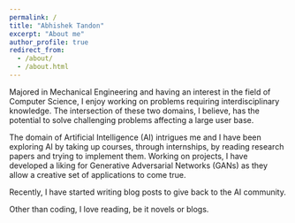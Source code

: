 ```yaml
---
permalink: /
title: "Abhishek Tandon"
excerpt: "About me"
author_profile: true
redirect_from: 
  - /about/
  - /about.html
---
```


Majored in Mechanical Engineering and having an interest in the field of Computer Science, I enjoy working on problems requiring interdisciplinary knowledge. The intersection of these two domains, I believe, has the potential to solve challenging problems affecting a large user base. 

The domain of Artificial Intelligence (AI) intrigues me and I have been exploring AI by taking up courses, through internships, by reading research papers and trying to implement them. Working on projects, I have developed a liking for Generative Adversarial Networks (GANs) as they allow a creative set of applications to come true. 

Recently, I have started writing blog posts to give back to the AI community.  

Other than coding, I love reading, be it novels or blogs. 
